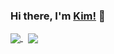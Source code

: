 <!--
**kdtrrs/kdtrrs** is a ✨ _special_ ✨ repository because its `README.md` (this file) appears on your GitHub profile.

Here are some ideas to get you started:

- 🔭 I’m currently working on ...
- 🌱 I’m currently learning ...
- 👯 I’m looking to collaborate on ...
- 🤔 I’m looking for help with ...
- 💬 Ask me about ...
- 📫 How to reach me: ...
- 😄 Pronouns: ...
- ⚡ Fun fact: ...
-->

### Hi there, I'm [Kim!](https://aoirres.github.io) 👋

<!--- 🔭 I’m currently working on [barkomatic](https://github.com/kdtrrs/BarkoMatic) -->
<!--- - 🌱 I’m currently learning JavaScript and PHP -->

<a href="https://github.com/aoirres">
  <img align="center" src="https://github-readme-stats.vercel.app/api?username=aoirres&theme=default&show_icons=true&layout=compact" />
</a>
&nbsp;
<a href="https://github.com/aoirres">
<img align="center" src="https://github-readme-stats.vercel.app/api/top-langs/?username=aoirres&theme=default&langs_count=100&layout=compact&custom_title=Skills&hide=pawn" />
</a>

<!-- [![Facebook](https://img.shields.io/badge/facebook-%231877F2.svg?&style=for-the-badge&logo=facebook&logoColor=white)](https://www.facebook.com/kdtrrs/)[![YouTube](https://img.shields.io/badge/youtube-%23FF0000.svg?&style=for-the-badge&logo=youtube&logoColor=white)](https://youtube.com/theitshow) -->
